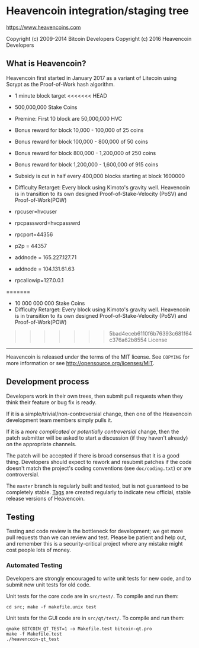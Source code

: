 Heavencoin integration/staging tree
================================

https://www.heavencoins.com

Copyright (c) 2009-2014 Bitcoin Developers
Copyright (c) 2016 Heavencoin Developers

What is Heavencoin?
----------------

Heavencoin first started in January 2017 as a variant of Litecoin using Scrypt as
the Proof-of-Work hash algorithm.
 - 1 minute block target
<<<<<<< HEAD
 - 500,000,000 Stake Coins	
 - Premine: First 10 block are 50,000,000 HVC 
 - Bonus reward for block 10,000 - 100,000 of 25 coins
 - Bonus reward for block 100,000 - 800,000 of 50 coins
 - Bonus reward for block 800,000 - 1,200,000 of 250 coins
 - Bonus reward for block 1,200,000 - 1,600,000 of 915 coins
 - Subsidy is cut in half every 400,000 blocks starting at block 1600000
 - Difficulty Retarget: Every block using Kimoto's gravity well.
Heavencoin is in transition to its own designed Proof-of-Stake-Velocity (PoSV) and Proof-of-Work(POW) 

- rpcuser=hvcuser
- rpcpassword=hvcpasswrd
- rpcport=44356
- p2p = 44357
- addnode = 165.227.127.71
- addnode = 104.131.61.63
- rpcallowip=127.0.0.1

=======
 - 10 000 000 000 Stake Coins	
 - Difficulty Retarget: Every block using Kimoto's gravity well.
Heavencoin is in transition to its own designed Proof-of-Stake-Velocity (PoSV) and Proof-of-Work(POW) 

>>>>>>> 5bad4eceb6110f6b76393c681f64c376a62b8554
License
-------

Heavencoin is released under the terms of the MIT license. See `COPYING` for more
information or see http://opensource.org/licenses/MIT.

Development process
-------------------

Developers work in their own trees, then submit pull requests when they think
their feature or bug fix is ready.

If it is a simple/trivial/non-controversial change, then one of the Heavencoin
development team members simply pulls it.

If it is a *more complicated or potentially controversial* change, then the patch
submitter will be asked to start a discussion (if they haven't already) on the
appropriate channels.

The patch will be accepted if there is broad consensus that it is a good thing.
Developers should expect to rework and resubmit patches if the code doesn't
match the project's coding conventions (see `doc/coding.txt`) or are
controversial.

The `master` branch is regularly built and tested, but is not guaranteed to be
completely stable. [Tags](https://github.com/Heavencoin/heavencoin/tags) are created
regularly to indicate new official, stable release versions of Heavencoin.

Testing
-------

Testing and code review is the bottleneck for development; we get more pull
requests than we can review and test. Please be patient and help out, and
remember this is a security-critical project where any mistake might cost people
lots of money.

### Automated Testing

Developers are strongly encouraged to write unit tests for new code, and to
submit new unit tests for old code.

Unit tests for the core code are in `src/test/`. To compile and run them:

    cd src; make -f makefile.unix test

Unit tests for the GUI code are in `src/qt/test/`. To compile and run them:

    qmake BITCOIN_QT_TEST=1 -o Makefile.test bitcoin-qt.pro
    make -f Makefile.test
    ./heavencoin-qt_test
